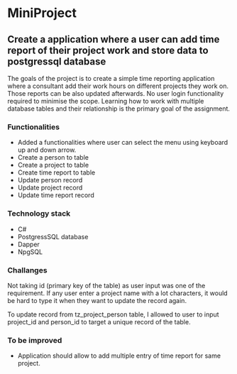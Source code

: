 # MiniProject
## Create a application where a user can add time report of their project work and store data to postgressql database

The goals of the project is to create a simple time reporting application where a consultant add their work hours on different projects
they work on. Those reports can be also updated afterwards. No user login functionality required to minimise the scope. Learning how to work
with multiple database tables and their relationship is the primary goal of the assignment.



### Functionalities

* Added a functionalities where user can select the menu using keyboard up and down arrow.
* Create a person to  table
* Create a project to table
* Create time report to table
* Update person record
* Update project record
* Update time report record
 
### Technology stack

* C#
* PostgressSQL database
* Dapper
* NpgSQL


### Challanges
Not taking id (primary key of the table) as user input was one of the requirement. If any user enter a project name with a lot characters, it would be
hard to type it when they want to update the record again.

To update record from tz_project_person table, I allowed to user to input project_id and person_id to target a unique record of the table. 


### To be improved

* Application should allow to add multiple entry of time report for same project.
